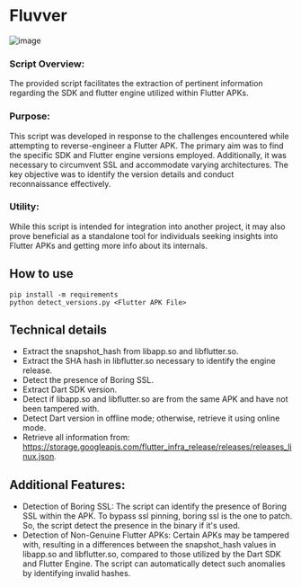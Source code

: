 # Fluvver

![image](https://github.com/warber0x/Fluvver/assets/7810067/917ce9e2-85b2-4003-bad8-c2c897443a26)

### Script Overview:

The provided script facilitates the extraction of pertinent information regarding the SDK and flutter engine utilized within Flutter APKs.

### Purpose:

This script was developed in response to the challenges encountered while attempting to reverse-engineer a Flutter APK. The primary aim was to find the specific SDK and Flutter engine versions employed. Additionally, it was necessary to circumvent SSL and accommodate varying architectures. The key objective was to identify the version details and conduct reconnaissance effectively.

### Utility:

While this script is intended for integration into another project, it may also prove beneficial as a standalone tool for individuals seeking insights into Flutter APKs and getting more info about its internals.



## How to use

```
pip install -m requirements
python detect_versions.py <Flutter APK File>
```

## Technical details
- Extract the snapshot_hash from libapp.so and libflutter.so.
- Extract the SHA hash in libflutter.so necessary to identify the engine release.
- Detect the presence of Boring SSL.
- Extract Dart SDK version.
- Detect if libapp.so and libflutter.so are from the same APK and have not been tampered with.
- Detect Dart version in offline mode; otherwise, retrieve it using online mode.
- Retrieve all information from: https://storage.googleapis.com/flutter_infra_release/releases/releases_linux.json.

## Additional Features:

- Detection of Boring SSL: The script can identify the presence of Boring SSL within the APK. To bypass ssl pinning, boring ssl is the one to patch. So, the script detect the presence in the binary if it's used.
- Detection of Non-Genuine Flutter APKs: Certain APKs may be tampered with, resulting in a differences between the snapshot_hash values in libapp.so and libflutter.so, compared to those utilized by the Dart SDK and Flutter Engine. The script can automatically detect such anomalies by identifying invalid hashes.


